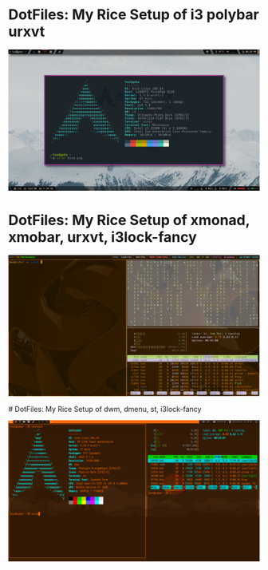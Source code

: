 # DotFiles: My Rice Setup of i3 polybar urxvt
![Screenshot of Screen My Setup](Rice.png)
# DotFiles: My Rice Setup of xmonad, xmobar, urxvt, i3lock-fancy
<p align="center">
  <img src="https://github.com/babarahmad/dotfiles/blob/master/screenshot.png" width="1366" title="hover text">
</p>
# DotFiles: My Rice Setup of dwm, dmenu, st, i3lock-fancy
<p align="center">
  <img src="https://github.com/babarahmad/dotfiles/blob/master/dwm.png" width="1366" title="hover text">
</p>
